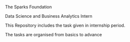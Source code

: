 The Sparks Foundation

Data Science and Business Analytics Intern

This Repository includes the task given in internship period.

The tasks are organised from basics to advance 
